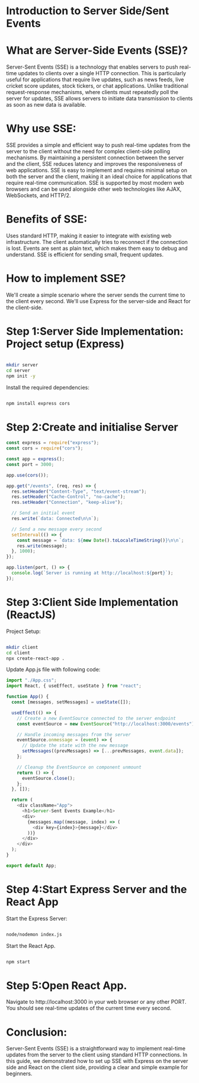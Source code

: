 # Introduction to Server Side/Sent Events

# What are Server-Side Events (SSE)?

Server-Sent Events (SSE) is a technology that enables servers to push real-time updates to clients over a single HTTP connection.
This is particularly useful for applications that require live updates, such as news feeds, live cricket score updates, stock tickers, or chat applications.
Unlike traditional request-response mechanisms, where clients must repeatedly poll the server for updates, SSE allows servers to initiate data transmission to clients as soon as new data is available.

# Why use SSE:

SSE provides a simple and efficient way to push real-time updates from the server to the client without the need for complex client-side polling mechanisms.
By maintaining a persistent connection between the server and the client, SSE reduces latency and improves the responsiveness of web applications.
SSE is easy to implement and requires minimal setup on both the server and the client, making it an ideal choice for applications that require real-time communication.
SSE is supported by most modern web browsers and can be used alongside other web technologies like AJAX, WebSockets, and HTTP/2.

# Benefits of SSE:

Uses standard HTTP, making it easier to integrate with existing web infrastructure.
The client automatically tries to reconnect if the connection is lost.
Events are sent as plain text, which makes them easy to debug and understand.
SSE is efficient for sending small, frequent updates.

# How to implement SSE?

We'll create a simple scenario where the server sends the current time to the client every second. We'll use Express for the server-side and React for the client-side.

# Step 1:Server Side Implementation: Project setup (Express)

```bash

mkdir server
cd server
npm init -y

```

Install the required dependencies:

```bash

npm install express cors

```

# Step 2:Create and initialise Server

```js
const express = require("express");
const cors = require("cors");

const app = express();
const port = 3000;

app.use(cors());

app.get("/events", (req, res) => {
  res.setHeader("Content-Type", "text/event-stream");
  res.setHeader("Cache-Control", "no-cache");
  res.setHeader("Connection", "keep-alive");

  // Send an initial event
  res.write(`data: Connected\n\n`);

  // Send a new message every second
  setInterval(() => {
    const message = `data: ${new Date().toLocaleTimeString()}\n\n`;
    res.write(message);
  }, 1000);
});

app.listen(port, () => {
  console.log(`Server is running at http://localhost:${port}`);
});
```

# Step 3:Client Side Implementation (ReactJS)

Project Setup:

```bash

mkdir client
cd client
npx create-react-app .

```

Update App.js file with following code:

```js
import "./App.css";
import React, { useEffect, useState } from "react";

function App() {
  const [messages, setMessages] = useState([]);

  useEffect(() => {
    // Create a new EventSource connected to the server endpoint
    const eventSource = new EventSource("http://localhost:3000/events");

    // Handle incoming messages from the server
    eventSource.onmessage = (event) => {
      // Update the state with the new message
      setMessages((prevMessages) => [...prevMessages, event.data]);
    };

    // Cleanup the EventSource on component unmount
    return () => {
      eventSource.close();
    };
  }, []);

  return (
    <div className="App">
      <h1>Server-Sent Events Example</h1>
      <div>
        {messages.map((message, index) => (
          <div key={index}>{message}</div>
        ))}
      </div>
    </div>
  );
}

export default App;
```

# Step 4:Start Express Server and the React App

Start the Express Server:

```bash

node/nodemon index.js

```

Start the React App.

```bash

npm start

```

# Step 5:Open React App.

Navigate to http://localhost:3000 in your web browser or any other PORT. You should see real-time updates of the current time every second.

# Conclusion:

Server-Sent Events (SSE) is a straightforward way to implement real-time updates from the server to the client using standard HTTP connections. In this guide, we demonstrated how to set up SSE with Express on the server side and React on the client side, providing a clear and simple example for beginners.
